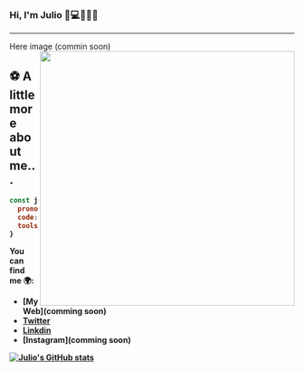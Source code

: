 ### Hi, I'm Julio 👋💻👨🏾‍🎓
<hr>
Here image (commin soon)
<img align='right' src="https://media.giphy.com/media/ACzsN9dhQuOZ6RYXcM/giphy.gif" width="450">



<h2><b> ⚽ A little more about me...<br></h2>

```js
const julio = {
  pronouns: "he" | "him",
  code: [Javascript, Typescript, HTML, CSS]
  tools: [React, Node, Jest, Docker]
}
```
You can find me 🌍:
- [My Web](comming soon)
- [Twitter](https://twitter.com/luffydmonkeypro)
- [Linkdin](https://www.linkedin.com/in/julio-sevillano/)
- [Instagram](comming soon)

[![Julio's GitHub stats](https://github-readme-stats.vercel.app/api?username=acirdeveloper)](https://github.com/anuraghazra/github-readme-stats)



<!--
**AcirDeveloper/acirdeveloper** is a ✨ _special_ ✨ repository because its `README.md` (this file) appears on your GitHub profile.

Here are some ideas to get you started:

- 🔭 I’m currently working on ...
- 🌱 I’m currently learning ...
- 👯 I’m looking to collaborate on ...
- 🤔 I’m looking for help with ...
- 💬 Ask me about ...
- 📫 How to reach me: ...
- 😄 Pronouns: ...
- ⚡ Fun fact: ...
-->
